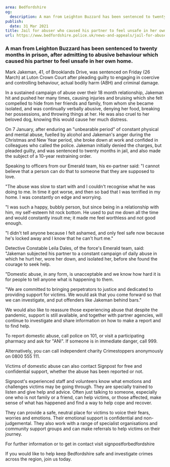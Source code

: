 ```yaml
area: Bedfordshire
og:
  description: A man from Leighton Buzzard has been sentenced to twenty months in prison, after admitting to abusive behaviour which caused his partner to feel unsafe in her own home.
publish:
  date: 31 Mar 2021
title: Jail for abuser who caused his partner to feel unsafe in her own home
url: https://www.bedfordshire.police.uk/news-and-appeals/jail-for-abuser
```

### A man from Leighton Buzzard has been sentenced to twenty months in prison, after admitting to abusive behaviour which caused his partner to feel unsafe in her own home.

Mark Jakeman, 41, of Brooklands Drive, was sentenced on Friday (26 March) at Luton Crown Court after pleading guilty to engaging in coercive and controlling behaviour, actual bodily harm (ABH) and criminal damage.

In a sustained campaign of abuse over their 18 month relationship, Jakeman hit and pushed her many times, causing injuries and bruising which she felt compelled to hide from her friends and family, from whom she became isolated, and was continually verbally abusive, denying her food, breaking her possessions, and throwing things at her. He was also cruel to her beloved dog, knowing this would cause her much distress.

On 7 January, after enduring an "unbearable period" of constant physical and mental abuse, fuelled by alcohol and Jakeman's anger during the Christmas and New Year period, she broke down at work and confided in colleagues who called the police. Jakeman initially denied the charges, but pleaded guilty, and was sentenced to twenty months in jail, and also made the subject of a 10-year restraining order.

Speaking to officers from our Emerald team, his ex-partner said: "I cannot believe that a person can do that to someone that they are supposed to love.

"The abuse was slow to start with and I couldn't recognise what he was doing to me. In time it got worse, and then so bad that I was terrified in my home. I was constantly on edge and worrying.

"I was such a happy, bubbly person, but since being in a relationship with him, my self-esteem hit rock bottom. He used to put me down all the time and would constantly insult me; it made me feel worthless and not good enough.

"I didn't tell anyone because I felt ashamed, and only feel safe now because he's locked away and I know that he can't hurt me."

Detective Constable Leila Dales, of the force's Emerald team, said: "Jakeman subjected his partner to a constant campaign of daily abuse in which he hurt her, wore her down, and isolated her, before she found the courage to seek help.

"Domestic abuse, in any form, is unacceptable and we know how hard it is for people to tell anyone what is happening to them.

"We are committed to bringing perpetrators to justice and dedicated to providing support for victims. We would ask that you come forward so that we can investigate, and put offenders like Jakeman behind bars."

We would also like to reassure those experiencing abuse that despite the pandemic, support is still available, and together with partner agencies, will continue to investigate and share information on how to make a report and to find help.

To report domestic abuse, call police on 101, or visit a participating pharmacy and ask for "ANI". If someone is in immediate danger, call 999.

Alternatively, you can call independent charity Crimestoppers anonymously on 0800 555 111.

Victims of domestic abuse can also contact Signpost for free and confidential support, whether the abuse has been reported or not.

Signpost's experienced staff and volunteers know what emotions and challenges victims may be going through. They are specially trained to listen and give help and advice. Often just talking to someone, especially one who is not family or a friend, can help victims, or those affected, make sense of what has happened and find a way to help cope and recover.

They can provide a safe, neutral place for victims to voice their fears, worries and emotions. Their emotional support is confidential and non-judgemental. They also work with a range of specialist organisations and community support groups and can make referrals to help victims on their journey.

For further information or to get in contact visit signpostforbedfordshire

If you would like to help keep Bedfordshire safe and investigate crimes across the region, join us today.
